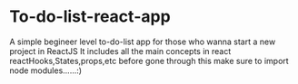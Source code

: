 # To-do-list-react-app
A simple begineer level to-do-list app for those who wanna start a new project in ReactJS
It includes all the main concepts in react reactHooks,States,props,etc
before gone through this make sure to import node modules......:)
